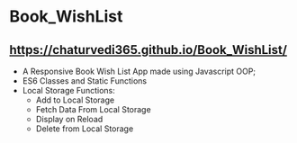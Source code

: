 # Book_WishList
## https://chaturvedi365.github.io/Book_WishList/
- A Responsive Book Wish List App made using Javascript OOP;
- ES6 Classes and Static Functions
- Local Storage Functions:  
    - Add to Local Storage 
    - Fetch Data From Local Storage
    - Display on Reload
    - Delete from Local Storage
